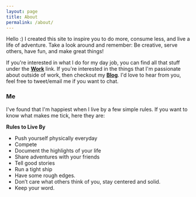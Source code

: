 ```yaml
---
layout: page
title: About
permalink: /about/
---
```

Hello :) I created this site to inspire you to do more, consume less, and live a life of adventure. Take a look around and remember: Be creative, serve others, have fun, and make great things!

If you're interested in what I do for my day job, you can find all that stuff under the **[Work](/work/)** link.  If you're interested in the things that I'm passionate about outside of work, then checkout my **[Blog](/)**.  I'd love to hear from you, feel free to tweet/email me if you want to chat.


### Me
I've found that I'm happiest when I live by a few simple rules.  If you want to know what makes me tick, here they are:

**Rules to Live By**

- Push yourself physically everyday
- Compete
- Document the highlights of your life
- Share adventures with your friends
- Tell good stories
- Run a tight ship
- Have some rough edges.
- Don’t care what others think of you, stay centered and solid.
- Keep your word.

